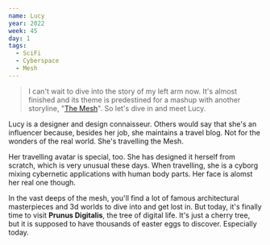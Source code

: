 ```yaml
---
name: Lucy
year: 2022
week: 45
day: 1
tags:
  - SciFi
  - Cyberspace
  - Mesh
---
```


> I can't wait to dive into the story of my left arm now. It's almost finished
> and its theme is predestined for a mashup with another storyline,
> "[The Mesh](/storylines/mesh)". So let's dive in and meet Lucy.

Lucy is a designer and design connaisseur. Others would say that she's an
influencer because, besides her job, she maintains a travel blog. Not for the
wonders of the real world. She's travelling the Mesh.

Her travelling avatar is special, too. She has designed it herself from scratch,
which is very unusual these days. When travelling, she is a cyborg mixing
cybernetic applications with human body parts. Her face is alomst her real one
though.

In the vast deeps of the mesh, you'll find a lot of famous architectural
masterpieces and 3d worlds to dive into and get lost in. But today, it's finally
time to visit **Prunus Digitalis**, the tree of digital life. It's just a cherry
tree, but it is supposed to have thousands of easter eggs to discover.
Especially today.
